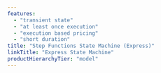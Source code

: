 ```yaml
---
features: 
  - "transient state"
  - "at least once execution"
  - "execution based pricing"
  - "short duration"
title: "Step Functions State Machine (Express)"
linkTitle: "Express State Machine"
productHierarchyTier: "model"
---
```

